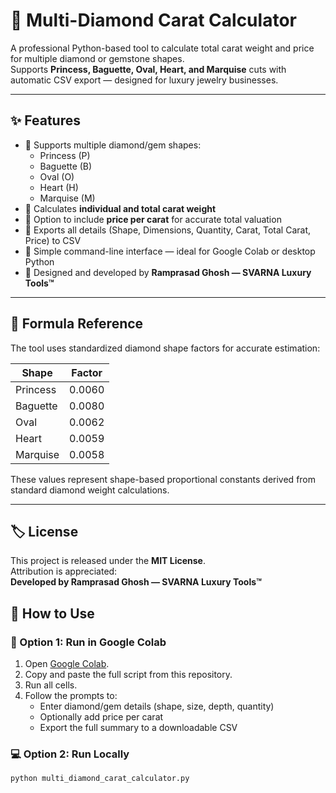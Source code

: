 # 💎 Multi-Diamond Carat Calculator

A professional Python-based tool to calculate total carat weight and price for multiple diamond or gemstone shapes.  
Supports **Princess, Baguette, Oval, Heart, and Marquise** cuts with automatic CSV export — designed for luxury jewelry businesses.

---

## ✨ Features

- 🔹 Supports multiple diamond/gem shapes:
  - Princess (P)
  - Baguette (B)
  - Oval (O)
  - Heart (H)
  - Marquise (M)
- 🔹 Calculates **individual and total carat weight**
- 🔹 Option to include **price per carat** for accurate total valuation
- 🔹 Exports all details (Shape, Dimensions, Quantity, Carat, Total Carat, Price) to CSV
- 🔹 Simple command-line interface — ideal for Google Colab or desktop Python
- 🔹 Designed and developed by **Ramprasad Ghosh — SVARNA Luxury Tools™**

---

## 🧮 Formula Reference

The tool uses standardized diamond shape factors for accurate estimation:

| Shape     | Factor |
|------------|---------|
| Princess   | 0.0060  |
| Baguette   | 0.0080  |
| Oval       | 0.0062  |
| Heart      | 0.0059  |
| Marquise   | 0.0058  |

These values represent shape-based proportional constants derived from standard diamond weight calculations.

---
## 🏷️ License

This project is released under the **MIT License**.  
Attribution is appreciated:  
**Developed by Ramprasad Ghosh — SVARNA Luxury Tools™**

## 🚀 How to Use

### 🧰 Option 1: Run in Google Colab
1. Open [Google Colab](https://colab.research.google.com/drive/1u51cA9YN2fQoT_GTonUJRKIVzZmCzAEB?usp=sharing).
2. Copy and paste the full script from this repository.
3. Run all cells.
4. Follow the prompts to:
   - Enter diamond/gem details (shape, size, depth, quantity)
   - Optionally add price per carat
   - Export the full summary to a downloadable CSV

### 💻 Option 2: Run Locally
```bash
python multi_diamond_carat_calculator.py


